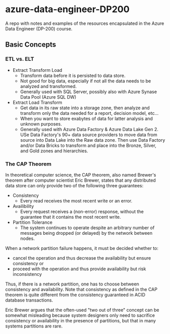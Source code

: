 # azure-data-engineer-DP200
A repo with notes and examples of the resources encapsulated in the Azure Data Engineer (DP-200) course.

## Basic Concepts

### ETL vs. ELT

- Extract Transform Load
  - Transform data before it is persisted to data store.
  - Not good for big data, especially if not all the data needs to be analyzed and transformed.
  - Generally used with SQL Server, possibly also with Azure Synase Data Pool (Azure SQL DW)
- Extract Load Transform
  - Get data in its raw state into a storage zone, then analyze and transform only the data needed for a report, decision model, etc...
  - When you want to store exabytes of data for latter analysis and unknown purposes.
  - Generally used with Azure Data Factory & Azure Data Lake Gen 2.  USe Data Factory's 90+ data source providers to move data from source into Data Lake into the Raw data zone.  Then use Data Factory and/or Data Bricks to transform and place into the Bronze, Silver, and Gold zones and hierarchies.

### The CAP Theorem

In theoretical computer science, the CAP theorem, also named Brewer's theorem after computer scientist Eric Brewer, states that any distributed data store can only provide two of the following three guarantees:

- Consistency
  - Every read receives the most recent write or an error.
- Availibility
  - Every request receives a (non-error) response, without the guarantee that it contains the most recent write.
- Partition Tolerance
  - The system continues to operate despite an arbitrary number of messages being dropped (or delayed) by the network between nodes.

When a network partition failure happens, it must be decided whether to:
  
- cancel the operation and thus decrease the availability but ensure consistency 
or
- proceed with the operation and thus provide availability but risk inconsistency

Thus, if there is a network partition, one has to choose between consistency and availability. Note that consistency as defined in the CAP theorem is quite different from the consistency guaranteed in ACID database transactions.

Eric Brewer argues that the often-used "two out of three" concept can be somewhat misleading because system designers only need to sacrifice consistency or availability in the presence of partitions, but that in many systems partitions are rare.